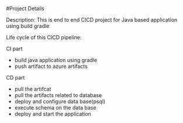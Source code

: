 #Project Details

Description: This is end to end CICD project for Java based application using build gradle 

Life cycle of this CICD pipeline:

CI part

- build java application using gradle
- push artifact to azure artifacts

CD part

- pull the artifcat
- pull the artifacts related to database
- deploy and configure data base(psql)
- execute schema on the data base
- deploy and start the application 


